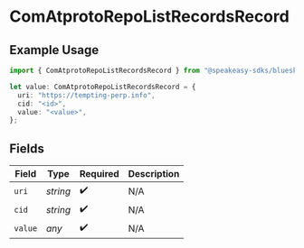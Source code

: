 # ComAtprotoRepoListRecordsRecord

## Example Usage

```typescript
import { ComAtprotoRepoListRecordsRecord } from "@speakeasy-sdks/bluesky/models/components";

let value: ComAtprotoRepoListRecordsRecord = {
  uri: "https://tempting-perp.info",
  cid: "<id>",
  value: "<value>",
};
```

## Fields

| Field              | Type               | Required           | Description        |
| ------------------ | ------------------ | ------------------ | ------------------ |
| `uri`              | *string*           | :heavy_check_mark: | N/A                |
| `cid`              | *string*           | :heavy_check_mark: | N/A                |
| `value`            | *any*              | :heavy_check_mark: | N/A                |
